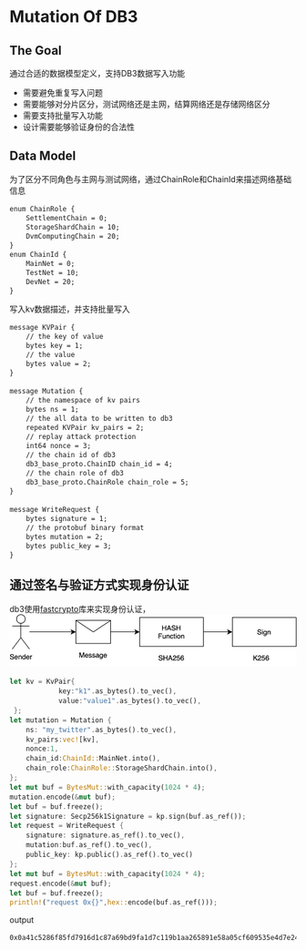 # Mutation Of DB3

## The Goal

通过合适的数据模型定义，支持DB3数据写入功能

* 需要避免重复写入问题
* 需要能够对分片区分，测试网络还是主网，结算网络还是存储网络区分
* 需要支持批量写入功能
* 设计需要能够验证身份的合法性



## Data Model

为了区分不同角色与主网与测试网络，通过ChainRole和ChainId来描述网络基础信息
```protobuf=
enum ChainRole {
    SettlementChain = 0;
    StorageShardChain = 10; 
    DvmComputingChain = 20; 
}
enum ChainId {
    MainNet = 0;
    TestNet = 10; 
    DevNet = 20; 
}
```

写入kv数据描述，并支持批量写入

```protobuf=
message KVPair {
    // the key of value
    bytes key = 1;
    // the value
    bytes value = 2;
}

message Mutation {
    // the namespace of kv pairs
    bytes ns = 1;
    // the all data to be written to db3
    repeated KVPair kv_pairs = 2;
    // replay attack protection
    int64 nonce = 3;
    // the chain id of db3
    db3_base_proto.ChainID chain_id = 4;
    // the chain role of db3
    db3_base_proto.ChainRole chain_role = 5;
}

message WriteRequest {
    bytes signature = 1;
    // the protobuf binary format
    bytes mutation = 2;                                              
    bytes public_key = 3;
}
```

## 通过签名与验证方式实现身份认证


db3使用[fastcrypto](https://github.com/MystenLabs/fastcrypto/)库来实现身份认证，
![sign](./images/db3-sign.png)

```rust
let kv = KvPair{
            key:"k1".as_bytes().to_vec(),
            value:"value1".as_bytes().to_vec(),
 };  
let mutation = Mutation {
    ns: "my_twitter".as_bytes().to_vec(),
    kv_pairs:vec![kv],
    nonce:1,
    chain_id:ChainId::MainNet.into(),
    chain_role:ChainRole::StorageShardChain.into(),
};  
let mut buf = BytesMut::with_capacity(1024 * 4); 
mutation.encode(&mut buf);
let buf = buf.freeze();
let signature: Secp256k1Signature = kp.sign(buf.as_ref());
let request = WriteRequest {
    signature: signature.as_ref().to_vec(),
    mutation:buf.as_ref().to_vec(),
    public_key: kp.public().as_ref().to_vec()
};  
let mut buf = BytesMut::with_capacity(1024 * 4); 
request.encode(&mut buf);
let buf = buf.freeze();
println!("request 0x{}",hex::encode(buf.as_ref()));
```
output
```shell
0x0a41c5286f85fd7916d1c87a69bd9fa1d7c119b1aa265891e58a05cf609535e4d7e243d18e76048494e226e890d89b516a8d91f57a3be34b30663819dc502679315600121e0a0a6d795f74776974746572120c0a026b31120676616c7565311801280a1a2102337cca2171fdbfcfd657fa59881f46269f1e590b5ffab6023686c7ad2ecc2c1c
```



